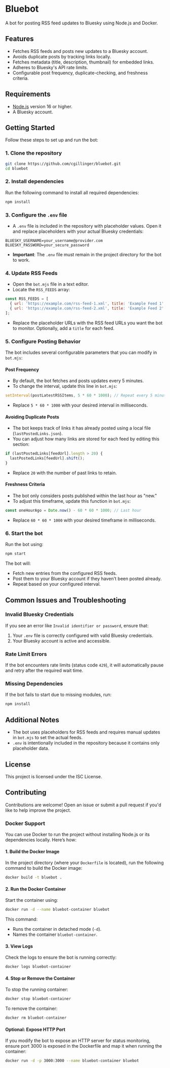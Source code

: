 
# Bluebot

A bot for posting RSS feed updates to Bluesky using Node.js and Docker.

## Features
- Fetches RSS feeds and posts new updates to a Bluesky account.
- Avoids duplicate posts by tracking links locally.
- Fetches metadata (title, description, thumbnail) for embedded links.
- Adheres to Bluesky's API rate limits.
- Configurable post frequency, duplicate-checking, and freshness criteria.

## Requirements
- [Node.js](https://nodejs.org/) version 16 or higher.
- A Bluesky account.

## Getting Started

Follow these steps to set up and run the bot:

### 1. Clone the repository
```bash
git clone https://github.com/cgillinger/bluebot.git
cd bluebot
```

### 2. Install dependencies
Run the following command to install all required dependencies:
```bash
npm install
```

### 3. Configure the `.env` file
- A `.env` file is included in the repository with placeholder values. Open it and replace placeholders with your actual Bluesky credentials:
```env
BLUESKY_USERNAME=your_username@provider.com
BLUESKY_PASSWORD=your_secure_password
```
- **Important**: The `.env` file must remain in the project directory for the bot to work.

### 4. Update RSS Feeds
- Open the `bot.mjs` file in a text editor.
- Locate the `RSS_FEEDS` array:
```javascript
const RSS_FEEDS = [
  { url: 'https://example.com/rss-feed-1.xml', title: 'Example Feed 1' },
  { url: 'https://example.com/rss-feed-2.xml', title: 'Example Feed 2' },
];
```
- Replace the placeholder URLs with the RSS feed URLs you want the bot to monitor. Optionally, add a `title` for each feed.

### 5. Configure Posting Behavior
The bot includes several configurable parameters that you can modify in `bot.mjs`:

#### **Post Frequency**
- By default, the bot fetches and posts updates every 5 minutes.
- To change the interval, update this line in `bot.mjs`:
```javascript
setInterval(postLatestRSSItems, 5 * 60 * 1000); // Repeat every 5 minutes
```
- Replace `5 * 60 * 1000` with your desired interval in milliseconds.

#### **Avoiding Duplicate Posts**
- The bot keeps track of links it has already posted using a local file (`lastPostedLinks.json`).
- You can adjust how many links are stored for each feed by editing this section:
```javascript
if (lastPostedLinks[feedUrl].length > 20) {
  lastPostedLinks[feedUrl].shift();
}
```
- Replace `20` with the number of past links to retain.

#### **Freshness Criteria**
- The bot only considers posts published within the last hour as "new."
- To adjust this timeframe, update this function in `bot.mjs`:
```javascript
const oneHourAgo = Date.now() - 60 * 60 * 1000; // Last hour
```
- Replace `60 * 60 * 1000` with your desired timeframe in milliseconds.

### 6. Start the bot
Run the bot using:
```bash
npm start
```

The bot will:
- Fetch new entries from the configured RSS feeds.
- Post them to your Bluesky account if they haven't been posted already.
- Repeat based on your configured interval.

## Common Issues and Troubleshooting

### Invalid Bluesky Credentials
If you see an error like `Invalid identifier or password`, ensure that:
1. Your `.env` file is correctly configured with valid Bluesky credentials.
2. Your Bluesky account is active and accessible.

### Rate Limit Errors
If the bot encounters rate limits (status code `429`), it will automatically pause and retry after the required wait time.

### Missing Dependencies
If the bot fails to start due to missing modules, run:
```bash
npm install
```

## Additional Notes
- The bot uses placeholders for RSS feeds and requires manual updates in `bot.mjs` to set the actual feeds.
- `.env` is intentionally included in the repository because it contains only placeholder data.

## License
This project is licensed under the ISC License.

## Contributing
Contributions are welcome! Open an issue or submit a pull request if you'd like to help improve the project.


### Docker Support

You can use Docker to run the project without installing Node.js or its dependencies locally. Here’s how:

#### 1. Build the Docker Image
In the project directory (where your `Dockerfile` is located), run the following command to build the Docker image:
```bash
docker build -t bluebot .
```

#### 2. Run the Docker Container
Start the container using:
```bash
docker run -d --name bluebot-container bluebot
```
This command:
- Runs the container in detached mode (`-d`).
- Names the container `bluebot-container`.

#### 3. View Logs
Check the logs to ensure the bot is running correctly:
```bash
docker logs bluebot-container
```

#### 4. Stop or Remove the Container
To stop the running container:
```bash
docker stop bluebot-container
```
To remove the container:
```bash
docker rm bluebot-container
```

#### Optional: Expose HTTP Port
If you modify the bot to expose an HTTP server for status monitoring, ensure port 3000 is exposed in the Dockerfile and map it when running the container:
```bash
docker run -d -p 3000:3000 --name bluebot-container bluebot
```
